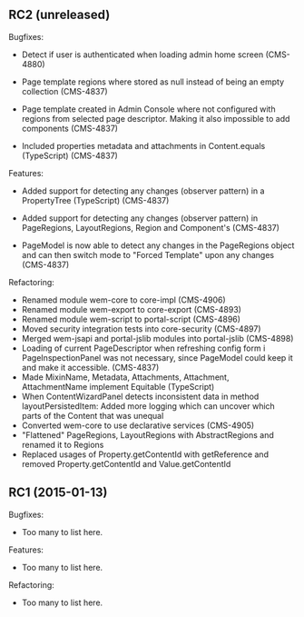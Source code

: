 
## RC2 (unreleased)

Bugfixes:

  - Detect if user is authenticated when loading admin home screen (CMS-4880)
  
  - Page template regions where stored as null instead of being an empty collection (CMS-4837)
  
  - Page template created in Admin Console where not configured with regions from selected page descriptor. Making it also impossible
   to add components (CMS-4837)
   
  - Included properties metadata and attachments in Content.equals (TypeScript) (CMS-4837)

Features:

  - Added support for detecting any changes (observer pattern) in a PropertyTree (TypeScript) (CMS-4837)
  
  - Added support for detecting any changes (observer pattern) in PageRegions, LayoutRegions, Region and Component's (CMS-4837)
  
  - PageModel is now able to detect any changes in the PageRegions object and can then switch mode to "Forced Template" upon any changes (CMS-4837)


Refactoring:

  - Renamed module wem-core to core-impl (CMS-4906)
  - Renamed module wem-export to core-export (CMS-4893)
  - Renamed module wem-script to portal-script (CMS-4896)
  - Moved security integration tests into core-security (CMS-4897)
  - Merged wem-jsapi and portal-jslib modules into portal-jslib (CMS-4898)
  - Loading of current PageDescriptor when refreshing config form i PageInspectionPanel was not necessary,
    since PageModel could keep it and make it accessible. (CMS-4837)
  - Made MixinName, Metadata, Attachments, Attachment, AttachmentName implement Equitable (TypeScript)
  - When ContentWizardPanel detects inconsistent data in method layoutPersistedItem: 
    Added more logging which can uncover which parts of the Content that was unequal
  - Converted wem-core to use declarative services (CMS-4905)  
  - "Flattened" PageRegions, LayoutRegions with AbstractRegions and renamed it to Regions
  - Replaced usages of Property.getContentId with getReference and removed Property.getContentId and Value.getContentId
      
## RC1 (2015-01-13)

Bugfixes:

  - Too many to list here.

Features:

  - Too many to list here.

Refactoring:

  - Too many to list here.

